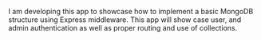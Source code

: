 <p>I am developing this app to showcase how to implement a basic MongoDB structure using Express middleware. This app will show case user, and admin authentication as well as proper routing and use of collections.</p>
